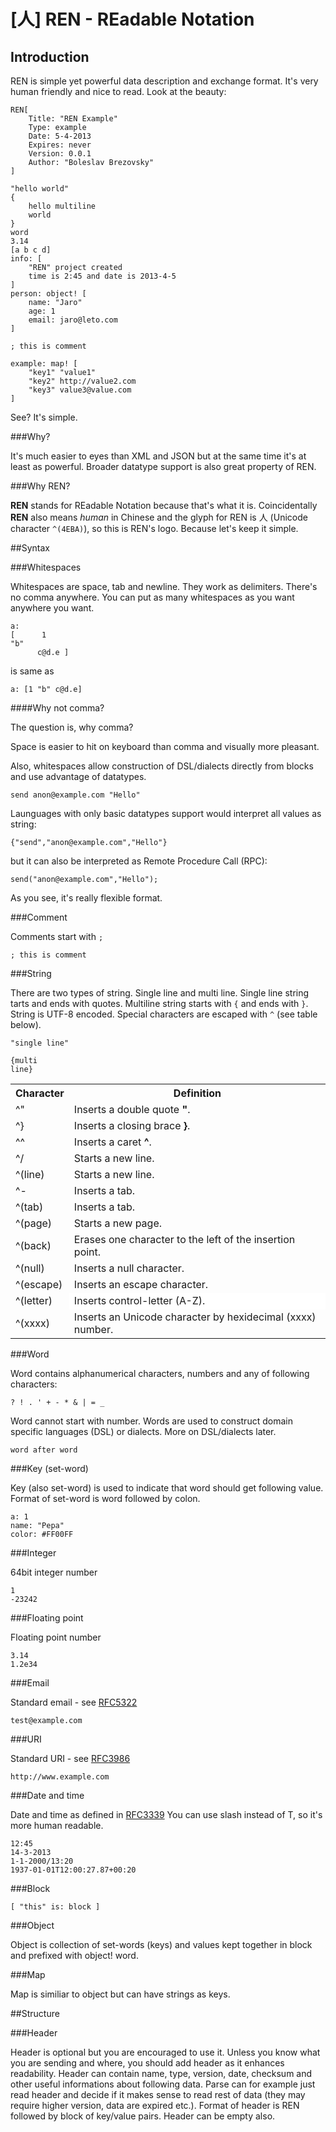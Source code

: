# [人] REN - REadable Notation

## Introduction

REN is simple yet powerful data description and exchange format. It's very human friendly and nice to read. Look at the beauty:

    REN[
        Title: "REN Example"
        Type: example
        Date: 5-4-2013
        Expires: never
        Version: 0.0.1
        Author: "Boleslav Brezovsky"
    ]
    
    "hello world"
    {
        hello multiline
        world
    }
    word
    3.14
    [a b c d]
    info: [
        "REN" project created
        time is 2:45 and date is 2013-4-5
    ]
    person: object! [
        name: "Jaro"
        age: 1
        email: jaro@leto.com
    ]

    ; this is comment

    example: map! [
        "key1" "value1"
        "key2" http://value2.com
        "key3" value3@value.com
    ]

See? It's simple.

###Why?

It's much easier to eyes than XML and JSON but at the same time it's at least as powerful. Broader datatype support is also great property of REN.
 

###Why REN?

**REN** stands for REadable Notation because that's what it is. Coincidentally **REN** also means *human* in Chinese and the glyph for REN is 人 (Unicode character `^(4EBA)`), so this is REN's logo. Because let's keep it simple.

##Syntax

###Whitespaces

Whitespaces are space, tab and newline. They work as delimiters. There's no comma anywhere. You can put as many whitespaces as you want anywhere you want.

    a:
    [      1
    "b"
          c@d.e ]

is same as

    a: [1 "b" c@d.e]

####Why not comma?

The question is, why comma? 

Space is easier to hit on keyboard than comma and visually more pleasant. 

Also, whitespaces allow construction of DSL/dialects directly from blocks and use advantage of datatypes.

    send anon@example.com "Hello"

Launguages with only basic datatypes support would interpret all values as string:

    {"send","anon@example.com","Hello"}

but it can also be interpreted as Remote Procedure Call (RPC):

    send("anon@example.com","Hello");

As you see, it's really flexible format. 

###Comment  

Comments start with `;`

    ; this is comment

###String

There are two types of string. Single line and multi line. Single line string tarts and ends with quotes. Multiline string starts with `{` and ends with `}`. String is UTF-8 encoded. Special characters are escaped with `^` (see table below).

    "single line"

    {multi
    line}


<table>
<tr><th>Character</th>
<th>Definition</th>
<tr>
<td>
^"
</td><td>
Inserts a double quote <b>"</b>.
</td>
<tr>
<td>
^}
</td><td>
Inserts a closing brace <b>}</b>.
</td>
<tr>
<td>
^^
</td><td>
Inserts a  caret <b>^</b>.
</td>
<tr>
<td>
^/
</td><td>
Starts a new line.
</td>
<tr>
<td>
^(line)
</td><td>
Starts a new line.
</td>
<tr>
<td>
^-
</td><td>
Inserts a tab.
</td>
<tr>
<td>
^(tab)
</td><td>
Inserts a tab.
</td>
<tr>
<td>
^(page)
</td><td>
Starts a new page.
</td>
<tr>
<td>
^(back)
</td><td>
Erases one character to the left of the insertion point.
</td>
<tr>
<td>
^(null)
</td><td>
Inserts a null character.
</td>
<tr>
<td>
^(escape)
</td><td>
Inserts an escape character.
</td>
<tr>
<td>
^(letter)
</td><td valign="top" bgcolor="white">
Inserts control-letter (A-Z).
</td>
<tr>
<td>
^(xxxx)
</td><td>
Inserts an Unicode character by hexidecimal (xxxx) number.
</td></tr></table>



###Word

Word contains alphanumerical characters, numbers and any of following characters:

    ? ! . ' + - * & | = _

Word cannot start with number. Words are used to construct domain specific languages (DSL) or dialects. More on DSL/dialects later.

    word after word

###Key (set-word)

Key (also set-word) is used to indicate that word should get following value. Format of set-word is word followed by colon.

    a: 1
    name: "Pepa"
    color: #FF00FF

###Integer

64bit integer number

    1
    -23242

###Floating point

Floating point number

    3.14
    1.2e34

###Email

Standard email - see [RFC5322](http://tools.ietf.org/html/rfc5322#section-3.4.1)

    test@example.com


###URI

Standard URI - see [RFC3986](http://tools.ietf.org/html/rfc3986)
    
    http://www.example.com


###Date and time

Date and time as defined in [RFC3339](http://www.ietf.org/rfc/rfc3339.txt)
You can use slash instead of T, so it's more human readable.

    12:45
    14-3-2013
    1-1-2000/13:20
    1937-01-01T12:00:27.87+00:20

###Block

    [ "this" is: block ]

###Object

Object is collection of set-words (keys) and values kept together in block and prefixed with object! word.

###Map

Map is similiar to object but can have strings as keys. 

##Structure

###Header

Header is optional but you are encouraged to use it. Unless you know what you are sending and where, you should add header as it enhances readability. Header can contain name, type, version, date, checksum and other useful informations about following data. Parse can for example just read header and decide if it makes sense to read rest of data (they may require higher version, data are expired etc.). Format of header is REN followed by block of key/value pairs. Header can be empty also.


